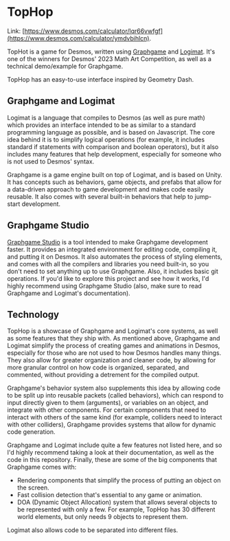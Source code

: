 # TopHop
Link: [https://www.desmos.com/calculator/lqr66vwfgf](https://www.desmos.com/calculator/ymdvbihlcn).

TopHot is a game for Desmos, written using [Graphgame](https://github.com/uellenberg/Graphgame) and [Logimat](https://github.com/uellenberg/Logimat). It's one of the winners for Desmos' 2023 Math Art Competition, as well as a technical demo/example for Graphgame.

TopHop has an easy-to-use interface inspired by Geometry Dash.

## Graphgame and Logimat
Logimat is a language that compiles to Desmos (as well as pure math) which provides an interface intended to be as similar to a standard programming language as possible, and is based on Javascript. The core idea behind it is to simplify logical operations (for example, it includes standard if statements with comparison and boolean operators), but it also includes many features that help development, especially for someone who is not used to Desmos' syntax.

Graphgame is a game engine built on top of Logimat, and is based on Unity. It has concepts such as behaviors, game objects, and prefabs that allow for a data-driven approach to game development and makes code easily reusable. It also comes with several built-in behaviors that help to jump-start development.

## Graphgame Studio
[Graphgame Studio](https://graphgame.js.org) is a tool intended to make Graphgame development faster. It provides an integrated environment for editing code, compiling it, and putting it on Desmos. It also automates the process of styling elements, and comes with all the compilers and libraries you need built-in, so you don't need to set anything up to use Graphgame. Also, it includes basic git operations. If you'd like to explore this project and see how it works, I'd highly recommend using Graphgame Studio (also, make sure to read Graphgame and Logimat's documentation).

## Technology
TopHop is a showcase of Graphgame and Logimat's core systems, as well as some features that they ship with. As mentioned above, Graphgame and Logimat simplify the process of creating games and animations in Desmos, especially for those who are not used to how Desmos handles many things. They also allow for greater organization and cleaner code, by allowing for more granular control on how code is organized, separated, and commented, without providing a detrement for the compiled output.

Graphgame's behavior system also supplements this idea by allowing code to be split up into reusable packets (called behaviors), which can respond to input directly given to them (arguments), or variables on an object, and integrate with other components. For certain components that need to interact with others of the same kind (for example, colliders need to interact with other colliders), Graphgame provides systems that allow for dynamic code generation.

Graphgame and Logimat include quite a few features not listed here, and so I'd highly recommend taking a look at their documentation, as well as the code in this repository. Finally, these are some of the big components that Graphgame comes with:
- Rendering components that simplify the process of putting an object on the screen.
- Fast collision detection that's essential to any game or animation.
- DOA (Dynamic Object Allocation) system that allows several objects to be represented with only a few. For example, TopHop has 30 different world elements, but only needs 9 objects to represent them.

Logimat also allows code to be separated into different files.
